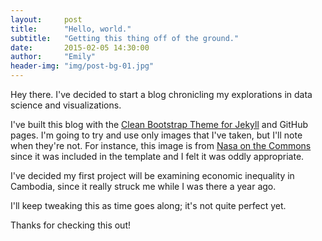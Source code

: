 ```yaml
---
layout:     post
title:      "Hello, world."
subtitle:   "Getting this thing off of the ground."
date:       2015-02-05 14:30:00
author:     "Emily"
header-img: "img/post-bg-01.jpg"
---
```


<p> Hey there. I've decided to start a blog chronicling my explorations in data science
and visualizations. </p>

<p>I've built this blog with the 
<a href="https://github.com/IronSummitMedia/startbootstrap-clean-blog-jekyll">Clean Bootstrap Theme for Jekyll</a>
and GitHub pages. I'm going to try and use only images that I've taken, but I'll note
when they're not. For instance, this image is from <a href='https://www.flickr.com/photos/nasacommons/'>
Nasa on the Commons</a> since it was included in the template and I felt it was oddly appropriate. </p>

<p>I've decided my first project will be examining economic inequality in
Cambodia, since it really struck me while I was there a year ago. </p>

<p> I'll keep tweaking this as time goes along; it's not quite perfect yet. </p>

<p>Thanks for checking this out! </p>